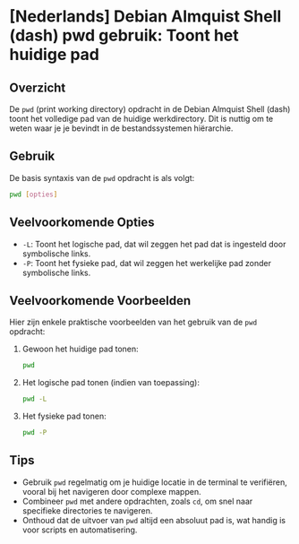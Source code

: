 # [Nederlands] Debian Almquist Shell (dash) pwd gebruik: Toont het huidige pad

## Overzicht
De `pwd` (print working directory) opdracht in de Debian Almquist Shell (dash) toont het volledige pad van de huidige werkdirectory. Dit is nuttig om te weten waar je je bevindt in de bestandssystemen hiërarchie.

## Gebruik
De basis syntaxis van de `pwd` opdracht is als volgt:

```bash
pwd [opties]
```

## Veelvoorkomende Opties
- `-L`: Toont het logische pad, dat wil zeggen het pad dat is ingesteld door symbolische links.
- `-P`: Toont het fysieke pad, dat wil zeggen het werkelijke pad zonder symbolische links.

## Veelvoorkomende Voorbeelden
Hier zijn enkele praktische voorbeelden van het gebruik van de `pwd` opdracht:

1. Gewoon het huidige pad tonen:
   ```bash
   pwd
   ```

2. Het logische pad tonen (indien van toepassing):
   ```bash
   pwd -L
   ```

3. Het fysieke pad tonen:
   ```bash
   pwd -P
   ```

## Tips
- Gebruik `pwd` regelmatig om je huidige locatie in de terminal te verifiëren, vooral bij het navigeren door complexe mappen.
- Combineer `pwd` met andere opdrachten, zoals `cd`, om snel naar specifieke directories te navigeren.
- Onthoud dat de uitvoer van `pwd` altijd een absoluut pad is, wat handig is voor scripts en automatisering.